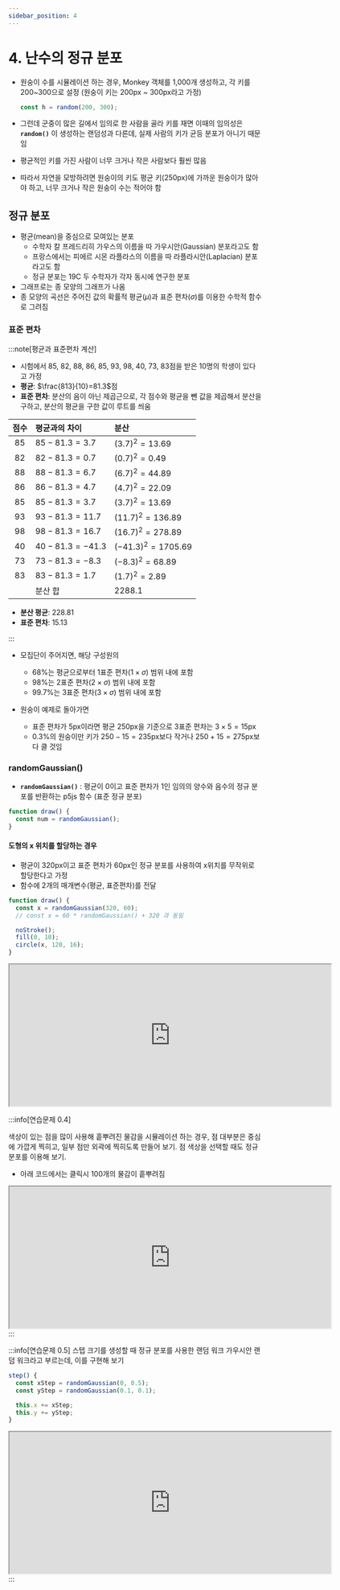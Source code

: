 ```yaml
---
sidebar_position: 4
---
```


# 4. 난수의 정규 분포

- 원숭이 수를 시뮬레이션 하는 경우, Monkey 객체를 1,000개 생성하고, 각 키를 200~300으로 설정 (원숭이 키는 200px ~ 300px라고 가정)

  ```js
  const h = random(200, 300);
  ```

- 그런데 군중이 많은 길에서 임의로 한 사람을 골라 키를 재면 이때의 임의성은 **`random()`** 이 생성하는 랜덤성과 다른데, 실제 사람의 키가 균등 분포가 아니기 때문임
- 평균적인 키를 가진 사람이 너무 크거나 작은 사람보다 훨씬 많음
- 따라서 자연을 모방하려면 원숭이의 키도 평균 키(250px)에 가까운 원숭이가 많아야 하고, 너무 크거나 작은 원숭이 수는 적어야 함

## 정규 분포

- 평균(mean)을 중심으로 모여있는 분포
  - 수학자 칼 프레드리히 가우스의 이름을 따 가우시안(Gaussian) 분포라고도 함
  - 프랑스에서는 피에르 시몬 라플라스의 이름을 따 라플라시안(Laplacian) 분포라고도 함
  - 정규 분포는 19C 두 수학자가 각자 동시에 연구한 분포
- 그래프로는 종 모양의 그래프가 나옴
- 종 모양의 곡선은 주어진 값의 확률적 평균($\mu$)과 표준 편차($\sigma$)를 이용한 수학적 함수로 그려짐

### 표준 편차

:::note[평균과 표준편차 계산]

- 시험에서 85, 82, 88, 86, 85, 93, 98, 40, 73, 83점을 받은 10명의 학생이 있다고 가정
- **평균**: $\frac{813}{10}=81.3$점
- **표준 편차**: 분산의 음이 아닌 제곱근으로, 각 점수와 평균을 뺀 값을 제곱해서 분산을 구하고, 분산의 평균을 구한 값이 루트를 씌움

| 점수 | 평균과의 차이       | 분산                |
| :--: | :------------------ | :------------------ |
| $85$ | $85 - 81.3 = 3.7$   | $(3.7)^2=13.69$     |
| $82$ | $82 - 81.3 = 0.7$   | $(0.7)^2=0.49$      |
| $88$ | $88 - 81.3 = 6.7$   | $(6.7)^2=44.89$     |
| $86$ | $86 - 81.3 = 4.7$   | $(4.7)^2=22.09$     |
| $85$ | $85 - 81.3 = 3.7$   | $(3.7)^2=13.69$     |
| $93$ | $93 - 81.3 = 11.7$  | $(11.7)^2=136.89$   |
| $98$ | $98 - 81.3 = 16.7$  | $(16.7)^2=278.89$   |
| $40$ | $40 - 81.3 = -41.3$ | $(-41.3)^2=1705.69$ |
| $73$ | $73 - 81.3 = -8.3$  | $(-8.3)^2=68.89$    |
| $83$ | $83 - 81.3 = 1.7$   | $(1.7)^2=2.89$      |
|      | 분산 합             | $2288.1$            |

- **분산 평균**: $228.81$
- **표준 편차**: $15.13$

:::

- 모집단이 주어지면, 해당 구성원의

  - 68%는 평균으로부터 1표준 편차($1\times\sigma$) 범위 내에 포함
  - 98%는 2표준 편차($2\times\sigma$) 범위 내에 포함
  - 99.7%는 3표준 편차($3\times\sigma$) 범위 내에 포함

- 원숭이 예제로 돌아가면
  - 표준 편차가 $5$px이라면 평균 $250$px을 기준으로 3표준 편차는 $3\times5=15$px
  - 0.3%의 원숭이만 키가 $250-15=235$px보다 작거나 $250+15=275$px보다 클 것임

### randomGaussian()

- **`randomGaussian()`** : 평균이 $0$이고 표준 편차가 $1$인 임의의 양수와 음수의 정규 분포를 반환하는 p5js 함수 (표준 정규 분포)

```js
function draw() {
  const num = randomGaussian();
}
```

#### 도형의 x 위치를 할당하는 경우

- 평균이 320px이고 표준 편차가 60px인 정규 분포를 사용하여 x위치를 무작위로 할당한다고 가정
- 함수에 2개의 매개변수(평균, 표준편차)를 전달

```js
function draw() {
  const x = randomGaussian(320, 60);
  // const x = 60 * randomGaussian() + 320 과 동일

  noStroke();
  fill(0, 10);
  circle(x, 120, 16);
}
```

  <iframe width="640px" height="282px" src="https://editor.p5js.org/urbanscratcher/full/_jZJO5nTb"></iframe>

:::info[연습문제 0.4]

색상이 있는 점을 많이 사용해 흩뿌려진 물감을 시뮬레이션 하는 경우, 점 대부분은 중심에 가깝게 찍히고, 일부 점만 외곽에 찍히도록 만들어 보기. 점 색상을 선택할 때도 정규 분포를 이용해 보기.

- 아래 코드에서는 클릭시 100개의 물감이 흩뿌려짐
<iframe width="640px" height="282px" src="https://editor.p5js.org/urbanscratcher/full/R3eXaveI9"></iframe>
:::

:::info[연습문제 0.5]
스텝 크기를 생성할 때 정규 분포를 사용한 랜덤 워크 가우시안 랜덤 워크라고 부르는데, 이를 구현해 보기

```js
step() {
  const xStep = randomGaussian(0, 0.5);
  const yStep = randomGaussian(0.1, 0.1);

  this.x += xStep;
  this.y += yStep;
}
```

<iframe  width="640px" height="282px" src="https://editor.p5js.org/urbanscratcher/full/LHqHIplF2"></iframe>
:::
